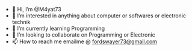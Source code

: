 - 👋 Hi, I’m @M4yat73
- 👀 I’m interested in anything about computer or softwares or electronic technik
- 🌱 I’m currently learning Programming
- 💞️ I’m looking to collaborate on Programming or Electronic
- 📫 How to reach me emailme @ fordswayer73@gmail.com

<!---
M4yat73/M4yat73 is a ✨ special ✨ repository because its `README.md` (this file) appears on your GitHub profile.
You can click the Preview link to take a look at your changes.
--->
